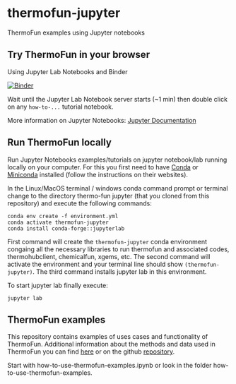 # thermofun-jupyter
ThermoFun examples using Jupyter notebooks

## Try ThermoFun in your browser

Using Jupyter Lab Notebooks and Binder

[![Binder](https://mybinder.org/badge_logo.svg)](https://mybinder.org/v2/gh/thermohub/thermofun-jupyter/master)

Wait until the Jupyter Lab Notebook server starts (~1 min) then double click on any `how-to-...` tutorial notebook.

More information on Jupyter Notebooks: [Jupyter Documentation](https://jupyter.readthedocs.io/en/latest/index.html)

## Run ThermoFun locally

Run Jupyter Notebooks examples/tutorials on jupyter notebook/lab running locally on your computer. For this you first need to have [Conda](https://conda.io/docs/) or [Miniconda](https://conda.io/miniconda.html) installed (follow the instructions on their websites).

In the Linux/MacOS terminal / windows conda command prompt or terminal change to the directory thermo-fun jupyter (that you cloned from this repository) and execute the following commands: 

```
conda env create -f environment.yml
conda activate thermofun-jupyter
conda install conda-forge::jupyterlab
``` 

First command will create the `thermofun-jupyter` conda environment congaing all the necessary libraries to run thermofun and associated codes, thermohubclient, chemicalfun, xgems, etc. The second command will activate the environment and your terminal line should show `(thermofun-jupyter)`. The third command installs jupyter lab in this environment.

To start jupyter lab finally execute:

```
jupyter lab
``` 

## ThermoFun examples

This repository contains examples of uses cases and functionality of ThermoFun. Additional information about the methods and data used in ThermoFun you can find [here](https://thermohub.org/thermofun/thermofun) or on the github [repository](https://github.com/thermohub/thermofun).

Start with how-to-use-thermofun-examples.ipynb or look in the folder how-to-use-thermofun-examples. 
